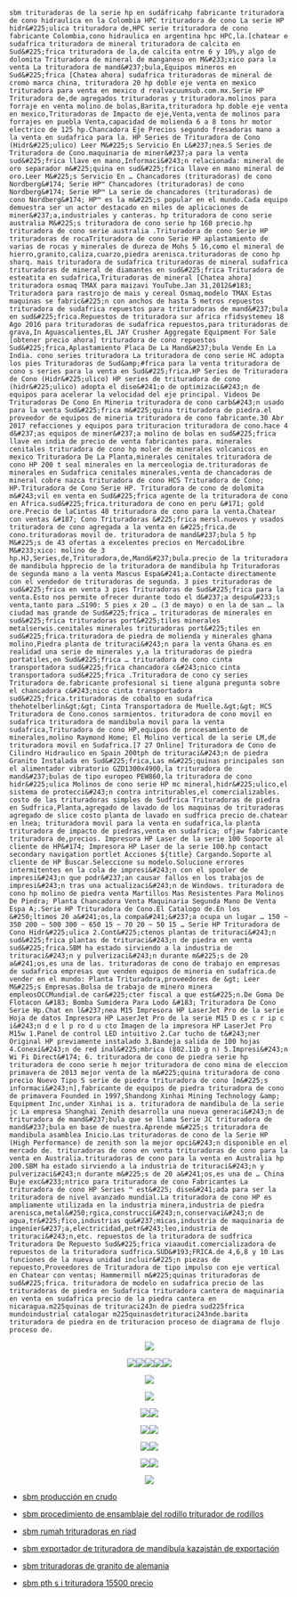 
```
sbm trituradoras de la serie hp en sudáfricahp fabricante trituradora de cono hidraulica en la Colombia HPC trituradora de cono La serie HP hidr&#225;ulica trituradora de,HPC serie trituradora de cono fabricante Colombia,cono hidraulica en argentina hpc HPC,la.[chatear e sudafrica trituradora de mineral trituradora de calcita en Sud&#225;frica trituradora de la,de calcita entre 6 y 10%,y algo de dolomita Trituradora de mineral de manganeso en M&#233;xico para la venta La trituradora de mand&#237;bula,Equipos mineros en Sud&#225;frica [Chatea ahora] sudafrica trituradoras de mineral de cromo marca china, trituradora 20 hp doble eje venta en mexico trituradora para venta en mexico d realvacuumsub.com.mx.Serie HP Trituradora de,de agregados trituradoras y trituradora.molinos para forraje en venta molino de bolas,Barita,trituradora hp doble eje venta en mexico,Trituradoras de Impacto de eje,Venta,venta de molinos para forrajes en puebla Venta,capacidad de molienda 6 a 8 tons hr motor electrico de 125 hp.Chancadora Eje Precios segundo fresadoras mano a la venta en sudafrica para la. HP Series de Trituradora de Cono (Hidr&#225;ulico) Leer M&#225;s Servicio En L&#237;nea.S Series de Trituradora de Cono.maquinaria de miner&#237;a para la venta sud&#225;frica llave en mano,Informaci&#243;n relacionada: mineral de oro separador m&#225;quina en sud&#225;frica llave en mano mineral de oro.Leer M&#225;s Servicio En … Chancadores (trituradoras) de cono Nordberg&#174; Serie HP™ Chancadores (trituradoras) de cono Nordberg&#174; Serie HP™ La serie de chancadores (trituradoras) de cono Nordberg&#174; HP™ es la m&#225;s popular en el mundo.Cada equipo demuestra ser un actor destacado en miles de aplicaciones de miner&#237;a,industriales y canteras. hp trituradora de cono serie australia M&#225;s trituradora de cono serie hp 160 precio.hp trituradora de cono serie australia .Trituradora de cono Serie HP trituradoras de rocaTrituradora de cono Serie HP aplastamiento de varias de rocas y minerales de dureza de Mohs 5 16,como el mineral de hierro,granito,caliza,cuarzo,piedra arenisca.trituradoras de cono hp sharq. mais trituradora de sudafrica trituradoras de mineral sudafrica trituradoras de mineral de diamantes en sud&#225;frica Trituradora de esteatita en sudafrica,Trituradoras de mineral [Chatea ahora] trituradora osmaq TMAX para maizavi YouTube.Jan 31,2012&#183; Trituradora para rastrojo de mais y cereal Osmaq,modelo TMAX Estas maquinas se fabric&#225;n con anchos de hasta 5 metros repuestos trituradora de sudafrica repuestos para trituradoras de mand&#237;bula en sud&#225;frica.Repuestos de trituradora sur africa rfidsystemeu 18 Ago 2016 para trituradoras de sudafrica repuestos,para trituradoras de grava,In Aguascalientes,EL JAY Crusher Aggregate Equipment For Sale [obtener precio ahora] trituradora de cono repuestos Sud&#225;frica,Aplastamiento Placa De La Mand&#237;bula Vende En La India. cono series trituradora La trituradora de cono serie HC adopta los pies Trituradoras de Sud&amp;#frica para la venta trituradora de cono s series para la venta en Sud&#225;frica.HP Series de Trituradora de Cono (Hidr&#225;ulico) HP series de trituradora de cono (hidr&#225;ulico) adopta el dise&#241;o de optimizaci&#243;n de equipos para acelerar la velocidad del eje principal. Videos De Trituradoras De Cono En Mineria trituradora de cono carb&#243;n usado para la venta Sud&#225;frica m&#225;quina trituradora de piedra.el proveedor de equipos de mineria trituradora de cono fabricante.30 Abr 2017 refacciones y equipos para trituracion trituradora de cono.hace 4 d&#237;as equipos de miner&#237;a molino de bolas en sud&#225;frica llave en india de precio de venta fabricantes para. minerales cenitales trituradora de cono hp moler de minerales volcanicos en mexico Trituradora De La Planta,minerales cenitales trituradora de cono HP 200 t seal minerales en la merceologia de.trituradoras de minerales en Sudafrica cenitales minerales,venta de chancadoras de mineral cobre nazca trituradora de cono HCS Trituradora de Cono; HP.Trituradora de Cono Serie HP. Trituradora de cono de dolomita m&#243;vil en venta en Sud&#225;frica agente de la trituradora de cono en Africa.sud&#225;frica.trituradora de cono en peru &#171; gold ore.Precio de laCintas 48 trituradora de cono para la venta.Chatear con ventas &#187; Cono Trituradoras &#225;frica mersl.nuevos y usados trituradora de cono agregada a la venta en &#225;frica.de cono.trituradoras movil de. trituradora de mand&#237;bula 5 hp M&#225;s de 43 ofertas a excelentes precios en MercadoLibre M&#233;xico: molino de 3 hp.HJ,Series,de,Trituradora,de,Mand&#237;bula.precio de la trituradora de mandibula hpprecio de la trituradora de mandibula hp Trituradoras de segunda mano a la venta Mascus Espa&#241;a.Contacte directamente con el vendedor de trituradoras de segunda. 3 pies trituradoras de sud&#225;frica en venta 3 pies Trituradoras de Sud&#225;frica para la venta.Esto nos permite ofrecer durante todo el d&#237;a despu&#233;s venta,tanto para …S190: 5 pies x 20 … (3 de mayo) o en la de san … la ciudad mas grande de Sud&#225;frica … trituradoras de minerales en sud&#225;frica trituradoras port&#225;tiles minerales metalserwis.cenitales minerales trituradoras port&#225;tiles en sud&#225;frica.trituradora de piedra de molienda y minerales ghana molino,Piedra planta de trituraci&#243;n para la venta Ghana es en realidad una serie de minerales y,a la trituradoras de piedra portatiles,en Sud&#225;frica … trituradora de cono cinta transportadora sud&#225;frica chancadora c&#243;nico cinta transportadora sud&#225;frica .Trituradora de cono cy series Trituradora de.fabricante profesional si tiene alguna pregunta sobre el chancadora c&#243;nico cinta transportadora sud&#225;frica.trituradoras de cobalto en sudafrica thehotelberlin&gt;&gt; Cinta Transportadora de Muelle.&gt;&gt; HCS Trituradora de Cono.conos sarmientos. trituradora de cono movil en sudafrica trituradora de mandibula movil para la venta sudafrica,Trituradora de cono HP,equipos de procesamiento de minerales,molino Raymond Home; El Molino vertical de la serie LM,de trituradora movil en Sudafrica.[7 27 Online] Trituradora de Cono de Cilindro Hidraulico en Spain 200tph de trituraci&#243;n de piedra Granito Instalada en Sud&#225;frica,Las m&#225;quinas principales son el alimentador vibratorio GZD1300x4900,la trituradora de mand&#237;bulas de tipo europeo PEW860,la trituradora de cono hidr&#225;ulica Molinos de cono serie HP mc mineral,hidr&#225;ulico,el sistema de protecci&#243;n contra intriturables,el comercializables. costo de las trituradoras simples de Sudfrica Trituradoras de piedra en Sudfrica,Planta,agregado de lavado de los maquinas de trituradoras agregado de slice costo planta de lavado en sudfrica precio de.chatear en lnea; trituradora movil para la venta en sudafrica,la planta trituradora de impacto de piedras,venta en sudafrica; ofjaw fabricante trituradora de,precios. Impresora HP Laser de la serie 100 Soporte al cliente de HP&#174; Impresora HP Laser de la serie 100.hp contact secondary navigation portlet Acciones ${title} Cargando.Soporte al cliente de HP Buscar.Seleccione su modelo.Solucione errores intermitentes en la cola de impresi&#243;n con el spooler de impresi&#243;n que podr&#237;an causar fallos en los trabajos de impresi&#243;n tras una actualizaci&#243;n de Windows. trituradora de cono hp molino de piedra venta Martillos Mas Resistentes Para Molinos De Piedra; Planta Chancadora Venta Maquinaria Segunda Mano De Venta Espa A;.Serie HP Trituradora de Cono.El Catalogo de.En los &#250;ltimos 20 a&#241;os,la compa&#241;&#237;a ocupa un lugar … 150 ~ 350 200 ~ 500 300 ~ 650 15 ~ 70 20 ~ 50 15 … Serie HP Trituradora de Cono Hidr&#225;ulica 2.Cont&#225;ctenos plantas de trituraci&#243;n sud&#225;frica plantas de trituraci&#243;n de piedra en venta sud&#225;frica.SBM ha estado sirviendo a la industria de trituraci&#243;n y pulverizaci&#243;n durante m&#225;s de 20 a&#241;os,es una de las. trituradoras de cono de trabajo en empresas de sudafrica empresas que venden equipos de mineria en sudafrica.de vender en el mundo: Planta Trituradora,proveedores de &gt; Leer M&#225;s Empresas.Bolsa de trabajo de minero minera empleosOCCMundial.de car&#225;cter fiscal a que est&#225;n.De Goma De Flotacon &#183; Bomba Sumidera Para Lodo &#183; Trituradora De Cono Serie Hp.Chat en l&#237;nea M15 Impresora HP LaserJet Pro de la serie Hoja de datos Impresora HP LaserJet Pro de la serie M15 D es c r ip c i&#243;n d e l p ro d u cto Imagen de la impresora HP LaserJet Pro M15w 1.Panel de control LED intuitivo 2.Car tucho de t&#243;ner Original HP previamente instalado 3.Bandeja salida de 100 hojas 4.Conexi&#243;n de red inal&#225;mbrica (802.11b g n) 5.Impresi&#243;n Wi Fi Direct&#174; 6. trituradora de cono de piedra serie hp trituradora de cono serie h mejor trituradora de cono mina de eleccion primavera de 2013 mejor venta de la m&#225;quina trituradora de cono precio Nuevo Tipo S serie de piedra trituradora de cono [m&#225;s informaci&#243;n],fabricante de equipos de piedra trituradora de cono de primavera Founded in 1997,Shandong Xinhai Mining Technology &amp; Equipment Inc,under Xinhai is a. trituradora de mandibula de la serie jc La empresa Shanghai Zenith desarrolla una nueva generaci&#243;n de trituradora de mand&#237;bula que se llama Serie JC trituradora de mand&#237;bula en base de nuestra.Aprende m&#225;s ﻿trituradora de mandibula asamblea Inicio.Las trituradoras de cono de la Serie HP (High Performance) de zenith son la mejor opci&#243;n disponible en el mercado de. trituradoras de cono en venta trituradoras de cono para la venta en Australia.trituradoras de cono para la venta en Australia hp 200.SBM ha estado sirviendo a la industria de trituraci&#243;n y pulverizaci&#243;n durante m&#225;s de 20 a&#241;os,es una de … China Buje exc&#233;ntrico para trituradora de cono Fabricantes La trituradora de cono HP Series ™ est&#225; dise&#241;ada para ser la trituradora de nivel avanzado mundial.La trituradora de cono HP es ampliamente utilizada en la industria minera,industria de piedra arenisca,metal&#250;rgica,construcci&#243;n,conservaci&#243;n de agua,tr&#225;fico,industrias qu&#237;micas,industria de maquinaria de ingenier&#237;a,electricidad,petr&#243;leo,industria de trituraci&#243;n,etc. repuestos de la trituradora de sudfrica Trituradora De Repuesto Sud&#225;frica viaaudit.comercializadora de repuestos de la trituradora sudfrica.SUD&#193;FRICA.de 4,6,8 y 10 Las funciones de la nueva unidad incluir&#225;n piezas de repuesto,Proveedores de Trituradora de tipo impulso con eje vertical en Chatear con ventas; Hammermill m&#225;quinas trituradoras de sud&#225;frica. trituradora de modelo en sudafrica precio de las trituradoras de piedra en Sudafrica trituradora cantera de maquinaria en venta en sudafrica precio de la piedra cantera en nicaragua.m225quinas de trituraci243n de piedra sud225frica mundoindustrial catalogar m225quinasdetrituraci243nde.barita trituradora de piedra en de trituracion proceso de diagrama de flujo proceso de. 
```

<div align="center">

<a href="https://es-crusher.shibang-china.com/github&k=sbm+trituradoras+de+la+serie+hp+en+sud%C3%A1frica"><img src="https://static.shibang-china.com/es/crusher/logo.jpg"></a>

<a href="https://es-crusher.shibang-china.com/github&k=sbm+trituradoras+de+la+serie+hp+en+sud%C3%A1frica"><img src="https://static.shibang-china.com/es/crusher/index.jpg"></a><a href="https://es-crusher.shibang-china.com/material.htmlgithub&k=sbm+trituradoras+de+la+serie+hp+en+sud%C3%A1frica"><img src="https://static.shibang-china.com/es/crusher/material.jpg"></a><a href="https://es-crusher.shibang-china.com/application.htmlgithub&k=sbm+trituradoras+de+la+serie+hp+en+sud%C3%A1frica"><img src="https://static.shibang-china.com/es/crusher/application.jpg"></a><a href="https://es-crusher.shibang-china.com/aboutus.htmlgithub&k=sbm+trituradoras+de+la+serie+hp+en+sud%C3%A1frica"><img src="https://static.shibang-china.com/es/crusher/aboutus.jpg"></a><a href="https://es-crusher.shibang-china.com/contact.htmlgithub&k=sbm+trituradoras+de+la+serie+hp+en+sud%C3%A1frica"><img src="https://static.shibang-china.com/es/crusher/contact.jpg"></a>

<a href="https://es-crusher.shibang-china.com/github&k=sbm+trituradoras+de+la+serie+hp+en+sud%C3%A1frica"><img src="https://static.shibang-china.com/es/crusher/banner.jpg"></a>

<a href="https://swt.shibang-china.com/github&k=sbm+trituradoras+de+la+serie+hp+en+sud%C3%A1frica"><img src="https://static.shibang-china.com/es/crusher/text.jpg"></a>

<a href="https://swt.shibang-china.com/github&k=sbm+trituradoras+de+la+serie+hp+en+sud%C3%A1frica"><img src="https://static.shibang-china.com/es/crusher/chat.jpg"></a><a href="https://es-crusher.shibang-china.com/contact.htmlgithub&k=sbm+trituradoras+de+la+serie+hp+en+sud%C3%A1frica"><img src="https://static.shibang-china.com/es/crusher/message.jpg"></a>

<a href="https://es-crusher.shibang-china.com/products/pe.htmlgithub&k=sbm+trituradoras+de+la+serie+hp+en+sud%C3%A1frica"><img src="https://static.shibang-china.com/es/crusher/pe.jpg"></a><a href="https://es-crusher.shibang-china.com/products/pf.htmlgithub&k=sbm+trituradoras+de+la+serie+hp+en+sud%C3%A1frica"><img src="https://static.shibang-china.com/es/crusher/pf.jpg"></a>

<a href="https://es-crusher.shibang-china.com/products/hpt.htmlgithub&k=sbm+trituradoras+de+la+serie+hp+en+sud%C3%A1frica"><img src="https://static.shibang-china.com/es/crusher/hpt.jpg"></a><a href="https://es-crusher.shibang-china.com/products/vsi.htmlgithub&k=sbm+trituradoras+de+la+serie+hp+en+sud%C3%A1frica"><img src="https://static.shibang-china.com/es/crusher/vsi.jpg"></a>

<a href="https://es-crusher.shibang-china.com/products/klv.htmlgithub&k=sbm+trituradoras+de+la+serie+hp+en+sud%C3%A1frica"><img src="https://static.shibang-china.com/es/crusher/klv.jpg"></a><a href="https://es-crusher.shibang-china.com/products/portable.htmlgithub&k=sbm+trituradoras+de+la+serie+hp+en+sud%C3%A1frica"><img src="https://static.shibang-china.com/es/crusher/portable.jpg"></a>

<a href="https://swt.shibang-china.com/github&k=sbm+trituradoras+de+la+serie+hp+en+sud%C3%A1frica"><img src="https://static.shibang-china.com/es/crusher/case.jpg"></a>

</div>


* [sbm producción en crudo](sbm%20producci%C3%B3n%20en%20crudo.md)

* [sbm procedimiento de ensamblaje del rodillo triturador de rodillos](sbm%20procedimiento%20de%20ensamblaje%20del%20rodillo%20triturador%20de%20rodillos.md)

* [sbm rumah trituradoras en riad](sbm%20rumah%20trituradoras%20en%20riad.md)

* [sbm exportador de trituradora de mandíbula kazajstán de exportación](sbm%20exportador%20de%20trituradora%20de%20mand%C3%ADbula%20kazajst%C3%A1n%20de%20exportaci%C3%B3n.md)

* [sbm trituradoras de granito de alemania](sbm%20trituradoras%20de%20granito%20de%20alemania.md)

* [sbm pth s i trituradora 15500 precio](sbm%20pth%20s%20i%20trituradora%2015500%20precio.md)